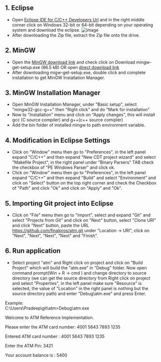 ## 1. Eclipse
   * Open [Eclipse IDE for C/C++ Developers Url](http://www.eclipse.org/downloads/packages/eclipse-ide-cc-developers/mars1) and in the right middle corner click on Windows 32-bit or 64-bit depending on your operating system and download the eclipse. 
    ![image](https://cloud.githubusercontent.com/assets/7558577/13283810/1d0426da-db16-11e5-8f29-61d54b426d17.png)
   * After downloading the Zip file, extract the Zip file onto the drive. 
   
## 2. MinGW
   * Open the [MinGW download link](https://sourceforge.net/projects/mingw/files/) and check click on Download mingw-get-setup.exe (86.5 kB) OR open [direct download link](https://sourceforge.net/projects/mingw/files/latest/download?source=files)
   * After downloading migw-get-setup.exe, double click and complete installation to get MinGW Installation Manager.
   
## 3. MinGW Installation Manager
   * Open MinGW Installation Manager, under "Basic setup", select "mingw32-gcc-g++" then "Right click" and do "Mark for installation"
   * Now to "Installation" menu and click on "Apply changes", this will install gcc (C source compiler) and g++(c++ source comipler)
   * Add the bin folder of installed mingw to path environment variable.
   
## 4. Modification in Eclipse Settings
   * Click on "Window" menu then go to "Preferences", in the left panel expand "C/C++" and then expand "New CDT project wizard" and select "Makefile Project", in the right panel under "Binary Parsers" TAB check the checkbox of "PE Windows Parser" and click ok.
   * Click on "Window" menu then go to "Preferences", in the left panel expand "C/C++" and then expand "Build" and select "Environment" and click on "Select" button on the top right corner and check the Checkbox of "Path" and click "Ok" and click on "Apply" and "Ok".
   
## 5. Importing Git project into Eclipse
   * Click on "File" menu then go to "Import", select and expand "Git" and select "Projects from Git" and click on "Next" button, select "Clone URI" and click "Next" button, paste the URL https://github.com/finalpros/atm.git under "Location -> URI", click on "Next", "Next", "Next", "Next" and "Finish".
   
## 6. Run application
   * Select project "atm" and Right click on project and click on "Build Project" which will build the "atm.exe" in "Debug" folder. Now open command prompt(Win + R -> cmd ) and change directory to source directory (we can get the source directory from Right click on project and select "Properties", in the left panel make sure "Resource" is selected, the value of "Location" in the right panel is nothing but the source directory path) and enter "Debug\atm.exe" and press Enter.

Example:    
C:\Users\Pradeep\git\atm>Debug\atm.exe

Welcome to ATM Reference Implementation.

Please enter the ATM card number: 4001 5643 7893 1235

Entered ATM card number : 4001 5643 7893 1235

Enter the ATM Pin: 3421

Your account balance is : 5400